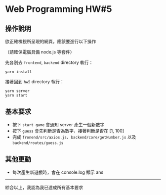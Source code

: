 # Web Programming HW#5

## 操作說明

欲正確檢視所呈現的網頁，應該要進行以下操作

（請確保電腦具備 node.js 等套件）

先各別去 `frontend`, `backend` directory 執行：

```
yarn install
```

接著回到 `hw5` directory 執行：

```
yarn server
yarn start
```

## 基本要求

+ 按下 `start game` 會通知 server 產生一個新數字
+ 按下 `guess` 會先判斷是否為數字，接著判斷是否在 [1, 100]
+ 完成 `fronend/src/axios.js`、`backend/core/getNumber.js` 以及 `backend/routes/guess.js`

## 其他更動

+ 每次產生新遊戲時，會在 console.log 顯示 ans

---

綜合以上，我認為我已達成所有基本要求